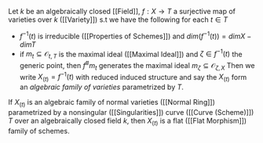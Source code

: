 Let $k$ be an algebraically closed [[Field]], $f:X\rightarrow T$ a surjective map of varieties over $k$ ([[Variety]]) s.t we have the following for each $t\in T$ 
* $f^{-1}(t)$ is irreducible ([[Properties of Schemes]]) and $dim(f^{-1}(t)) = dimX - dim T$ 
* if $m_t\subseteq \mathcal{O}_{t,T}$ is the maximal ideal ([[Maximal Ideal]]) and $\zeta\in f^{-1}(t)$ the generic point, then $f^{\#}m_t$ generates the maximal ideal $m_{\zeta} \subseteq \mathcal{O}_{\zeta,X}$ 
Then we write $X_{(t)} = f^{-1}(t)$ with reduced induced structure and say the $X_{(t)}$ form an *algebraic family of varieties* parametrized by $T$. 

If $X_{(t)}$ is an algebraic family of normal varieties ([[Normal Ring]]) parametrized by a nonsingular ([[Singularities]]) curve ([[Curve (Scheme)]]) $T$ over an algebraically closed field $k$, then $X_{(t)}$ is a flat ([[Flat Morphism]]) family of schemes.
